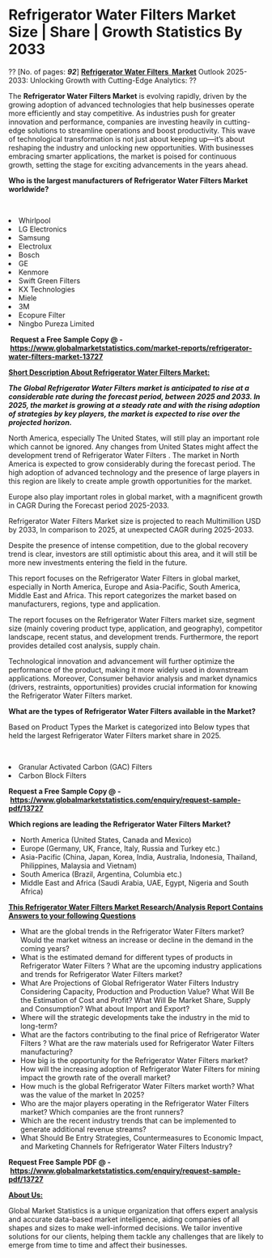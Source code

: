 <H1>Refrigerator Water Filters Market Size | Share | Growth Statistics By 2033</H1><p>?? [No. of pages:&nbsp;<strong><em>92</em></strong>]&nbsp;<strong><a href="https://www.globalmarketstatistics.com/market-reports/refrigerator-water-filters-market-13727">Refrigerator Water Filters &nbsp;Market</a></strong>&nbsp;Outlook 2025-2033: Unlocking Growth with Cutting-Edge Analytics: ??</p><p>The <strong>Refrigerator Water Filters Market</strong> is evolving rapidly, driven by the growing adoption of advanced technologies that help businesses operate more efficiently and stay competitive. As industries push for greater innovation and performance, companies are investing heavily in cutting-edge solutions to streamline operations and boost productivity. This wave of technological transformation is not just about keeping up&mdash;it&rsquo;s about reshaping the industry and unlocking new opportunities. With businesses embracing smarter applications, the market is poised for continuous growth, setting the stage for exciting advancements in the years ahead.</p><p><strong>Who is the largest manufacturers of Refrigerator Water Filters Market worldwide?</strong></p><p>&nbsp;<li>Whirlpool<li> LG Electronics<li> Samsung<li> Electrolux<li> Bosch<li> GE<li> Kenmore<li> Swift Green Filters<li> KX Technologies<li> Miele<li> 3M<li> Ecopure Filter<li> Ningbo Pureza Limited</p><p>&nbsp;<strong>Request a Free Sample Copy @ -&nbsp;<a href="https://www.globalmarketstatistics.com/market-reports/refrigerator-water-filters-market-13727">https://www.globalmarketstatistics.com/market-reports/refrigerator-water-filters-market-13727</a></strong></p><p><strong><u>Short Description About Refrigerator Water Filters Market:</u></strong></p><p><strong><em>The Global Refrigerator Water Filters market is anticipated to rise at a considerable rate during the forecast period, between 2025 and 2033. In 2025, the market is growing at a steady rate and with the rising adoption of strategies by key players, the market is expected to rise over the projected horizon.</em></strong></p><p>North America, especially The United States, will still play an important role which cannot be ignored. Any changes from United States might affect the development trend of Refrigerator Water Filters . The market in North America is expected to grow considerably during the forecast period. The high adoption of advanced technology and the presence of large players in this region are likely to create ample growth opportunities for the market.</p><p>Europe also play important roles in global market, with a magnificent growth in CAGR During the Forecast period 2025-2033.</p><p>Refrigerator Water Filters Market size is projected to reach Multimillion USD by 2033, In comparison to 2025, at unexpected CAGR during 2025-2033.</p><p>Despite the presence of intense competition, due to the global recovery trend is clear, investors are still optimistic about this area, and it will still be more new investments entering the field in the future.</p><p>This report focuses on the Refrigerator Water Filters in global market, especially in North America, Europe and Asia-Pacific, South America, Middle East and Africa. This report categorizes the market based on manufacturers, regions, type and application.</p><p>The report focuses on the Refrigerator Water Filters market size, segment size (mainly covering product type, application, and geography), competitor landscape, recent status, and development trends. Furthermore, the report provides detailed cost analysis, supply chain.</p><p>Technological innovation and advancement will further optimize the performance of the product, making it more widely used in downstream applications. Moreover, Consumer behavior analysis and market dynamics (drivers, restraints, opportunities) provides crucial information for knowing the Refrigerator Water Filters market.</p><p><strong>What are the types of Refrigerator Water Filters available in the Market?</strong></p><p>Based on Product Types the Market is categorized into Below types that held the largest Refrigerator Water Filters market share in 2025.</p><p>&nbsp;<li>Granular Activated Carbon (GAC) Filters<li> Carbon Block Filters&nbsp;</p><p><strong>Request a Free Sample Copy @ -&nbsp;<a href="https://www.globalmarketstatistics.com/enquiry/request-sample-pdf/13727">https://www.globalmarketstatistics.com/enquiry/request-sample-pdf/13727</a></strong></p><p><strong>Which regions are leading the Refrigerator Water Filters Market?</strong></p><ul><li>North America (United States, Canada and Mexico)</li><li>Europe (Germany, UK, France, Italy, Russia and Turkey etc.)</li><li>Asia-Pacific (China, Japan, Korea, India, Australia, Indonesia, Thailand, Philippines, Malaysia and Vietnam)</li><li>South America (Brazil, Argentina, Columbia etc.)</li><li>Middle East and Africa (Saudi Arabia, UAE, Egypt, Nigeria and South Africa)</li></ul><p><strong><u>This Refrigerator Water Filters Market Research/Analysis Report Contains Answers to your following Questions</u></strong></p><ul><li>What are the global trends in the Refrigerator Water Filters market? Would the market witness an increase or decline in the demand in the coming years?</li><li>What is the estimated demand for different types of products in Refrigerator Water Filters ? What are the upcoming industry applications and trends for Refrigerator Water Filters market?</li><li>What Are Projections of Global Refrigerator Water Filters Industry Considering Capacity, Production and Production Value? What Will Be the Estimation of Cost and Profit? What Will Be Market Share, Supply and Consumption? What about Import and Export?</li><li>Where will the strategic developments take the industry in the mid to long-term?</li><li>What are the factors contributing to the final price of Refrigerator Water Filters ? What are the raw materials used for Refrigerator Water Filters manufacturing?</li><li>How big is the opportunity for the Refrigerator Water Filters market? How will the increasing adoption of Refrigerator Water Filters for mining impact the growth rate of the overall market?</li><li>How much is the global Refrigerator Water Filters market worth? What was the value of the market In 2025?</li><li>Who are the major players operating in the Refrigerator Water Filters market? Which companies are the front runners?</li><li>Which are the recent industry trends that can be implemented to generate additional revenue streams?</li><li>What Should Be Entry Strategies, Countermeasures to Economic Impact, and Marketing Channels for Refrigerator Water Filters Industry?</li></ul><p><strong>Request Free Sample PDF @ -&nbsp;<a href="https://www.globalmarketstatistics.com/enquiry/request-sample-pdf/13727">https://www.globalmarketstatistics.com/enquiry/request-sample-pdf/13727</a></strong></p><p><strong><u>About Us:</u></strong></p><p>Global Market Statistics&nbsp;is a unique organization that offers expert analysis and accurate data-based market intelligence, aiding companies of all shapes and sizes to make well-informed decisions. We tailor inventive solutions for our clients, helping them tackle any challenges that are likely to emerge from time to time and affect their businesses.</p>

